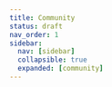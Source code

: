 ```yaml
---
title: Community
status: draft
nav_order: 1
sidebar:
  nav: [sidebar]
  collapsible: true
  expanded: [community]
---
```


